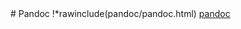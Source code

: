 <section id="section_pandoc" class="section">
# Pandoc
<!-- temporary disabled, it make the file bigger for no benefits -->
!*rawinclude(pandoc/pandoc.html)
<a href="pandoc/pandoc.html">pandoc</a>
</section>